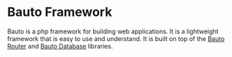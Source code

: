 # Bauto Framework

Bauto is a php framework for building web applications. It is a lightweight framework that is easy to use and understand. It is built on top of the [Bauto Router]() and [Bauto Database]() libraries.
